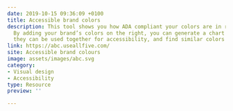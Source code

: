 ```yaml
---
date: 2019-10-15 09:36:09 +0100
title: Accessible brand colors
description: This tool shows you how ADA compliant your colors are in relation to each other.
  By adding your brand’s colors on the right, you can generate a chart to see how
  they can be used together for accessibility, and find similar colors that work better.
link: https://abc.useallfive.com/
site: Accessible brand colours
image: assets/images/abc.svg
category:
- Visual design
- Accessibility
type: Resource
preview: ''

---
```

